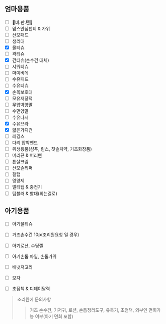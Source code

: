 ## 엄마용품 
- [ ] 💙비.판.텐💙
- [ ] 맘스안심팬티 & 가위
- [ ] 산모패드
- [ ] 생리대
- [x] 물티슈
- [ ] 곽티슈
- [x] 건티슈(손수건 대체)
- [ ] 샤워티슈
- [ ] 마이비데
- [ ] 수유패드
- [ ] 수유티슈
- [x] 손목보호대
- [ ] 모유저장팩
- [ ] 무압박양말
- [ ] 수면양말
- [ ] 수유나시
- [x] 수유브라
- [x] 얇은가디건
- [ ] 레깅스
- [ ] 다리 압박밴드
- [ ] 위생용품(샴푸, 린스, 칫솔치약, 기초화장품)
- [ ] 머리끈 & 머리삔
- [ ] 튼살크림
- [ ] 산모슬리퍼
- [ ] 갤탭
- [ ] 영양제
- [ ] 멀티탭 & 충전기
- [ ] 텀블러 & 빨대(휘는걸로)
⠀
## 아기용품
- [ ] 아기물티슈
- [ ] 거즈손수건 10p(조리원요청 일 경우)
- [ ] 아기로션, 수딩젤
- [ ] 아기손톱 파일, 손톱가위
- [ ] 배냇저고리
- [ ] 모자
- [ ] 초점책 & 디데이달력
  
  
> 조리원에 문의사항
>> 거즈 손수건, 기저귀, 로션, 손톱정리도구, 유축기, 초점책, 외부인 면회가능 여부(아기 면회 포함)